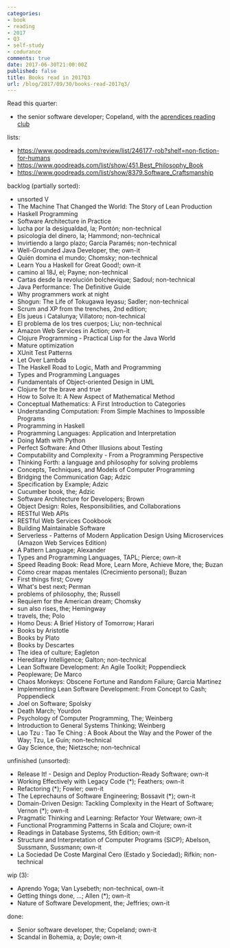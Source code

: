 ```yaml
---
categories:
- book
- reading
- 2017
- Q3
- self-study
- codurance
comments: true
date: 2017-06-30T21:00:00Z
published: false
title: Books read in 2017Q3
url: /blog/2017/09/30/books-read-2017q3/
---
```


[deaprendices]: https://twitter.com/@deaprendices
[codurance]: https://twitter.com/@codurance

Read this quarter:

  * the senior software developer; Copeland, with the [aprendices reading club][deaprendices]

<!-- copy-paste the books.md here -->

lists:

  * https://www.goodreads.com/review/list/246177-rob?shelf=non-fiction-for-humans
  * https://www.goodreads.com/list/show/451.Best_Philosophy_Book
  * https://www.goodreads.com/list/show/8379.Software_Craftsmanship

backlog (partially sorted):

  * unsorted V
  * The Machine That Changed the World: The Story of Lean Production
  * Haskell Programming
  * Software Architecture in Practice
  * lucha por la desigualdad, la; Pontón; non-technical
  * psicología del dinero, la; Hammond; non-technical
  * Invirtiendo a largo plazo; García Paramés; non-technical
  * Well-Grounded Java Developer, the; own-it
  * Quién domina el mundo; Chomsky; non-technical
  * Learn You a Haskell for Great Good!; own-it
  * camino al 18J, el; Payne; non-technical
  * Cartas desde la revolución bolchevique; Sadoul; non-technical
  * Java Performance: The Definitive Guide
  * Why programmers work at night
  * Shogun: The Life of Tokugawa Ieyasu; Sadler; non-technical
  * Scrum and XP from the trenches, 2nd edition;
  * Els jueus i Catalunya; Villatoro; non-technical
  * El problema de los tres cuerpos; Liu; non-technical
  * Amazon Web Services in Action; own-it
  * Clojure Programming - Practical Lisp for the Java World
  * Mature optimization
  * XUnit Test Patterns
  * Let Over Lambda
  * The Haskell Road to Logic, Math and Programming
  * Types and Programming Languages
  * Fundamentals of Object-oriented Design in UML
  * Clojure for the brave and true
  * How to Solve It: A New Aspect of Mathematical Method
  * Conceptual Mathematics: A First Introduction to Categories
  * Understanding Computation: From Simple Machines to Impossible Programs
  * Programming in Haskell
  * Programming Languages: Application and Interpretation
  * Doing Math with Python
  * Perfect Software: And Other Illusions about Testing
  * Computability and Complexity - From a Programming Perspective
  * Thinking Forth: a language and philosophy for solving problems
  * Concepts, Techniques, and Models of Computer Programming
  * Bridging the Communication Gap; Adzic
  * Specification by Example; Adzic
  * Cucumber book, the; Adzic
  * Software Architecture for Developers; Brown
  * Object Design: Roles, Responsibilities, and Collaborations
  * RESTful Web APIs
  * RESTful Web Services Cookbook
  * Building Maintainable Software
  * Serverless - Patterns of Modern Application Design Using Microservices (Amazon Web Services Edition)
  * A Pattern Language; Alexander
  * Types and Programming Languages, TAPL; Pierce; own-it
  * Speed Reading Book: Read More, Learn More, Achieve More, the; Buzan
  * Cómo crear mapas mentales (Crecimiento personal); Buzan
  * First things first; Covey
  * What's best next; Perman
  * problems of philosophy, the; Russell
  * Requiem for the American dream; Chomsky
  * sun also rises, the; Hemingway
  * travels, the; Polo
  * Homo Deus: A Brief History of Tomorrow; Harari
  * Books by Aristotle
  * Books by Plato
  * Books by Descartes
  * The idea of culture; Eagleton
  * Hereditary Intelligence; Galton; non-technical
  * Lean Software Development: An Agile Toolkit; Poppendieck
  * Peopleware; De Marco
  * Chaos Monkeys: Obscene Fortune and Random Failure; Garcia Martinez
  * Implementing Lean Software Development: From Concept to Cash; Poppendieck
  * Joel on Software; Spolsky
  * Death March; Yourdon
  * Psychology of Computer Programming, The; Weinberg
  * Introduction to General Systems Thinking; Weinberg
  * Lao Tzu : Tao Te Ching : A Book About the Way and the Power of the Way; Tzu, Le Guin; non-technical
  * Gay Science, the; Nietzsche; non-technical

unfinished (unsorted):

  * Release It! - Design and Deploy Production-Ready Software; own-it
  * Working Effectively with Legacy Code (*); Feathers; own-it
  * Refactoring (*); Fowler; own-it
  * The Leprechauns of Software Engineering; Bossavit (*); own-it
  * Domain-Driven Design: Tackling Complexity in the Heart of Software; Vernon (*); own-it
  * Pragmatic Thinking and Learning: Refactor Your Wetware; own-it
  * Functional Programming Patterns in Scala and Clojure; own-it
  * Readings in Database Systems, 5th Edition; own-it
  * Structure and Interpretation of Computer Programs (SICP); Abelson, Sussmann, Sussmann; own-it
  * La Sociedad De Coste Marginal Cero (Estado y Sociedad); Rifkin; non-technical

wip (3):

  * Aprendo Yoga; Van Lysebeth; non-technical, own-it
  * Getting things done, ...; Allen (*); own-it
  * Nature of Software Development, the; Jeffries; own-it

done:

  * Senior software developer, the; Copeland; own-it
  * Scandal in Bohemia, a; Doyle; own-it

